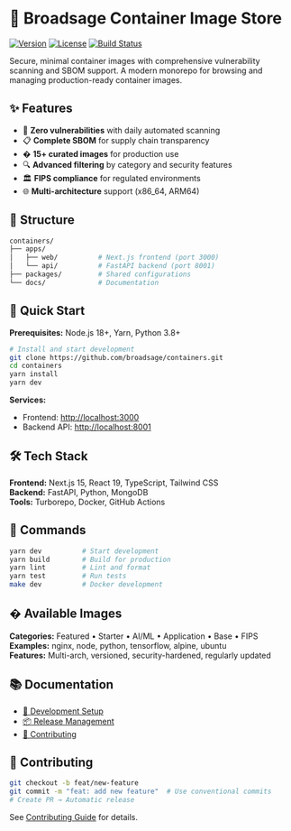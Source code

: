 # 🚀 Broadsage Container Image Store

[![Version](https://img.shields.io/github/v/release/broadsage/containers?color=blue&label=version)](https://github.com/broadsage/containers/releases)
[![License](https://img.shields.io/github/license/broadsage/containers?color=green)](./LICENSE)
[![Build Status](https://img.shields.io/github/actions/workflow/status/broadsage/containers/ci.yml?branch=main)](https://github.com/broadsage/containers/actions)

Secure, minimal container images with comprehensive vulnerability scanning and SBOM support. A modern monorepo for browsing and managing production-ready container images.

## ✨ Features

- 🔐 **Zero vulnerabilities** with daily automated scanning
- 📋 **Complete SBOM** for supply chain transparency  
- �️ **15+ curated images** for production use
- 🔍 **Advanced filtering** by category and security features
- 🏛️ **FIPS compliance** for regulated environments
- 🌐 **Multi-architecture** support (x86_64, ARM64)

## 📁 Structure

```bash
containers/
├── apps/
│   ├── web/          # Next.js frontend (port 3000)  
│   └── api/          # FastAPI backend (port 8001)
├── packages/         # Shared configurations
└── docs/             # Documentation
```

## 🚀 Quick Start

**Prerequisites:** Node.js 18+, Yarn, Python 3.8+

```bash
# Install and start development
git clone https://github.com/broadsage/containers.git
cd containers
yarn install
yarn dev
```

**Services:**

- Frontend: <http://localhost:3000>
- Backend API: <http://localhost:8001>

## 🛠️ Tech Stack

**Frontend:** Next.js 15, React 19, TypeScript, Tailwind CSS  
**Backend:** FastAPI, Python, MongoDB  
**Tools:** Turborepo, Docker, GitHub Actions

## 📝 Commands

```bash
yarn dev          # Start development
yarn build        # Build for production  
yarn lint         # Lint and format
yarn test         # Run tests
make dev          # Docker development
```

## � Available Images

**Categories:** Featured • Starter • AI/ML • Application • Base • FIPS  
**Examples:** nginx, node, python, tensorflow, alpine, ubuntu  
**Features:** Multi-arch, versioned, security-hardened, regularly updated

## 📚 Documentation

- [🚀 Development Setup](./docs/development/development.md)
- [📦 Release Management](./docs/guides/release-management.md)  
- [🤝 Contributing](./CONTRIBUTING.md)

## 🤝 Contributing

```bash
git checkout -b feat/new-feature
git commit -m "feat: add new feature"  # Use conventional commits
# Create PR → Automatic release
```

See [Contributing Guide](./CONTRIBUTING.md) for details.
